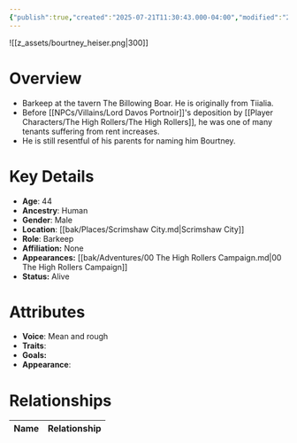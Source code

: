 ```yaml
---
{"publish":true,"created":"2025-07-21T11:30:43.000-04:00","modified":"2025-10-17T10:16:52.479-04:00","cssclasses":""}
---
```


![[z_assets/bourtney_heiser.png|300]]

# Overview
- Barkeep at the tavern The Billowing Boar. He is originally from Tiialia.
- Before [[NPCs/Villains/Lord Davos Portnoir]]'s deposition by [[Player Characters/The High Rollers/The High Rollers]], he was one of many tenants suffering from rent increases.
- He is still resentful of his parents for naming him Bourtney.

# Key Details
- **Age**: 44
- **Ancestry**: Human
- **Gender**: Male
- **Location**: [[bak/Places/Scrimshaw City.md\|Scrimshaw City]]
- **Role**: Barkeep
- **Affiliation:** None
- **Appearances:** [[bak/Adventures/00 The High Rollers Campaign.md\|00 The High Rollers Campaign]]
- **Status:** Alive

# Attributes
- **Voice**: Mean and rough
- **Traits**: 
- **Goals:** 
- **Appearance**: 

# Relationships

| Name  | Relationship |
| ----- | ------------ |
